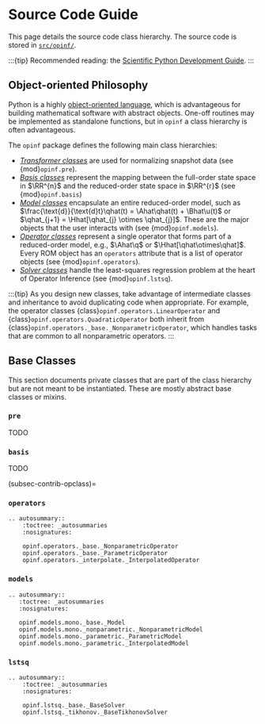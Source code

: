 # Source Code Guide

This page details the source code class hierarchy.
The source code is stored in [`src/opinf/`](https://github.com/Willcox-Research-Group/rom-operator-inference-Python3/tree/main/src/opinf).

:::{tip}
Recommended reading: the [Scientific Python Development Guide](https://learn.scientific-python.org/development/principles/design/).
:::

## Object-oriented Philosophy

Python is a highly [object-oriented language](https://docs.python.org/3/tutorial/classes.html), which is advantageous for building mathematical software with abstract objects.
One-off routines may be implemented as standalone functions, but in `opinf` a class hierarchy is often advantageous.

The `opinf` package defines the following main class hierarchies:

- [_Transformer classes_](subsec-contrib-transformerclass) are used for normalizing snapshot data (see {mod}`opinf.pre`).
- [_Basis classes_](subsec-contrib-basisclass) represent the mapping between the full-order state space in $\RR^{n}$ and the reduced-order state space in $\RR^{r}$ (see {mod}`opinf.basis`)
- [_Model classes_](subsec-contrib-modelclass) encapsulate an entire reduced-order model, such as $\frac{\text{d}}{\text{d}t}\qhat(t) = \Ahat\qhat(t) + \Bhat\u(t)$ or $\qhat_{j+1} = \Hhat[\qhat_{j} \otimes \qhat_{j}]$. These are the major objects that the user interacts with (see {mod}`opinf.models`).
- [_Operator classes_](subsec-contrib-opclass) represent a single operator that forms part of a reduced-order model, e.g., $\Ahat\q$ or $\Hhat[\qhat\otimes\qhat]$. Every ROM object has an `operators` attribute that is a list of operator objects (see {mod}`opinf.operators`).
- [_Solver classes_](subsec-contrib-lstsqsolvers) handle the least-squares regression problem at the heart of Operator Inference (see {mod}`opinf.lstsq`).

:::{tip}
As you design new classes, take advantage of intermediate classes and inheritance to avoid duplicating code when appropriate.
For example, the operator classes {class}`opinf.operators.LinearOperator` and {class}`opinf.operators.QuadraticOperator` both inherit from {class}`opinf.operators._base._NonparametricOperator`, which handles tasks that are common to all nonparametric operators.
:::

## Base Classes

This section documents private classes that are part of the class hierarchy but are not meant to be instantiated.
These are mostly abstract base classes or mixins.

### `pre`

TODO

### `basis`

TODO

(subsec-contrib-opclass)=
### `operators`

```{eval-rst}
.. autosummary::
    :toctree: _autosummaries
    :nosignatures:

    opinf.operators._base._NonparametricOperator
    opinf.operators._base._ParametricOperator
    opinf.operators._interpolate._InterpolatedOperator
```

### `models`

```{eval-rst}
.. autosummary::
   :toctree: _autosummaries
   :nosignatures:

   opinf.models.mono._base._Model
   opinf.models.mono._nonparametric._NonparametricModel
   opinf.models.mono._parametric._ParametricModel
   opinf.models.mono._parametric._InterpolatedModel
```

### `lstsq`

```{eval-rst}
.. autosummary::
    :toctree: _autosummaries
    :nosignatures:

    opinf.lstsq._base._BaseSolver
    opinf.lstsq._tikhonov._BaseTikhonovSolver
```

<!-- Solver classes are defined in {mod}`opinf.lstsq`.
This module houses classes and tools for solving the least-squares problems that arise in operator inference, namely $\min_{\mathbf{X}}\|\A\mathbf{X} - \B\|$ plus regularization and/or constraints.
Each solver class defines 1) how the problem is posed (e.g., is there regularization and how is it structured, are there constraints and if so what are they, etc.) and 2) how the problem is to be solved (e.g., use the SVD, use the QR decomposition, solve the normal equations, etc.).

The `fit()` method of each model class has a `solver` keyword argument which accepts a `lstsq` solver object to apply to the associated operator inference least-squares problem.

Least-squares solver classes must do the following.

- Inherit from {class}`opinf.lstsq._base._BaseSolver`.
- Accept any hyperparameters (e.g., regularization values) in the constructor.
- Have a `fit(A, B)` method that calls `_BaseSolver.fit(A, B)` and sets up the least-squares problem.
- Have a `predict()` method returns the solution `X` to the least-squares problem $||\mathbf{AX} - \B||$ (+ regularization, etc.).
- Have a `_LSTSQ_LABEL` class attribute that is a string describing the form of the least-squares problem, e.g., `"min_{X} ||AX - B||_F^2 + ||µX||_F^2"` This is used in the string representation of the class. -->
